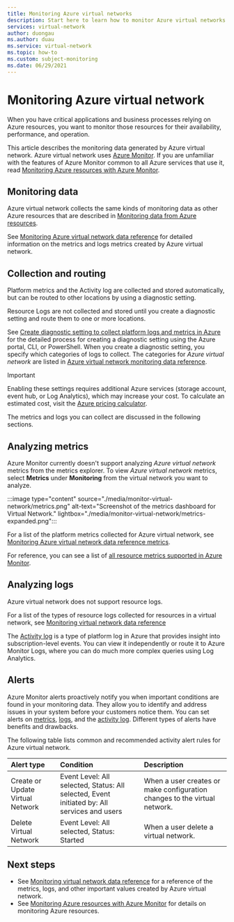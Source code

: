 ```yaml
---
title: Monitoring Azure virtual networks
description: Start here to learn how to monitor Azure virtual networks
services: virtual-network
author: duongau
ms.author: duau
ms.service: virtual-network
ms.topic: how-to
ms.custom: subject-monitoring
ms.date: 06/29/2021
---
```


# Monitoring Azure virtual network

When you have critical applications and business processes relying on Azure resources, you want to monitor those resources for their availability, performance, and operation. 

This article describes the monitoring data generated by Azure virtual network. Azure virtual network uses [Azure Monitor](../azure-monitor/overview.md). If you are unfamiliar with the features of Azure Monitor common to all Azure services that use it, read [Monitoring Azure resources with Azure Monitor](../azure-monitor/essentials/monitor-azure-resource.md).

## Monitoring data 

Azure virtual network collects the same kinds of monitoring data as other Azure resources that are described in [Monitoring data from Azure resources](../azure-monitor/essentials/monitor-azure-resource.md#monitoring-data). 

See [Monitoring Azure virtual network data reference](monitor-virtual-network-reference.md) for detailed information on the metrics and logs metrics created by Azure virtual network.

## Collection and routing

Platform metrics and the Activity log are collected and stored automatically, but can be routed to other locations by using a diagnostic setting.  

Resource Logs are not collected and stored until you create a diagnostic setting and route them to one or more locations.

See [Create diagnostic setting to collect platform logs and metrics in Azure](../azure-monitor/essentials/diagnostic-settings.md) for the detailed process for creating a diagnostic setting using the Azure portal, CLI, or PowerShell. When you create a diagnostic setting, you specify which categories of logs to collect. The categories for *Azure virtual network* are listed in [Azure virtual network monitoring data reference](monitor-virtual-network-reference.md#resource-logs).

> [!IMPORTANT]
> Enabling these settings requires additional Azure services (storage account, event hub, or Log Analytics), which may increase your cost. To calculate an estimated cost, visit the [Azure pricing calculator](https://azure.microsoft.com/pricing/calculator).

The metrics and logs you can collect are discussed in the following sections.

## Analyzing metrics

Azure Monitor currently doesn't support analyzing *Azure virtual network* metrics from the metrics explorer. To view *Azure virtual network* metrics, select **Metrics** under **Monitoring** from the virtual network you want to analyze.

:::image type="content" source="./media/monitor-virtual-network/metrics.png" alt-text="Screenshot of the metrics dashboard for Virtual Network." lightbox="./media/monitor-virtual-network/metrics-expanded.png":::

For a list of the platform metrics collected for Azure virtual network, see [Monitoring Azure virtual network data reference metrics](monitor-virtual-network-reference.md#metrics).

For reference, you can see a list of [all resource metrics supported in Azure Monitor](../azure-monitor/essentials/metrics-supported.md).

## Analyzing logs

Azure virtual network does not support resource logs.

For a list of the types of resource logs collected for resources in a virtual network, see [Monitoring virtual network data reference](monitor-virtual-network-reference.md#resource-logs)   

The [Activity log](../azure-monitor/essentials/activity-log.md) is a type of platform log in Azure that provides insight into subscription-level events. You can view it independently or route it to Azure Monitor Logs, where you can do much more complex queries using Log Analytics.  

## Alerts

Azure Monitor alerts proactively notify you when important conditions are found in your monitoring data. They allow you to identify and address issues in your system before your customers notice them. You can set alerts on [metrics](/azure/azure-monitor/platform/alerts-metric-overview), [logs](/azure/azure-monitor/platform/alerts-unified-log), and the [activity log](/azure/azure-monitor/platform/activity-log-alerts). Different types of alerts have benefits and drawbacks.

The following table lists common and recommended activity alert rules for Azure virtual network.

| Alert type | Condition | Description  |
|:---|:---|:---|
| Create or Update Virtual Network | Event Level: All selected, Status: All selected, Event initiated by: All services and users | When a user creates or make configuration changes to the virtual network. |
| Delete Virtual Network | Event Level: All selected, Status: Started | When a user delete a virtual network. |

## Next steps

* See [Monitoring virtual network data reference](monitor-virtual-network-reference.md) for a reference of the metrics, logs, and other important values created by Azure virtual network.
* See [Monitoring Azure resources with Azure Monitor](../azure-monitor/overview.md) for details on monitoring Azure resources.